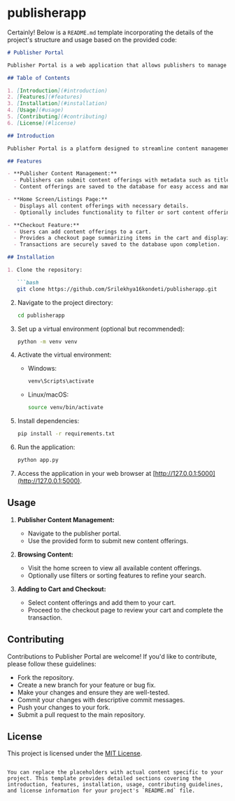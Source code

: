 # publisherapp
Certainly! Below is a `README.md` template incorporating the details of the project's structure and usage based on the provided code:

```markdown
# Publisher Portal

Publisher Portal is a web application that allows publishers to manage their content offerings, users to browse and purchase content, and facilitates transactions.

## Table of Contents

1. [Introduction](#introduction)
2. [Features](#features)
3. [Installation](#installation)
4. [Usage](#usage)
5. [Contributing](#contributing)
6. [License](#license)

## Introduction

Publisher Portal is a platform designed to streamline content management for publishers. It provides a user-friendly interface for publishers to upload their content offerings and for users to browse, add to cart, and purchase content. The application also handles transactions securely.

## Features

- **Publisher Content Management:**
  - Publishers can submit content offerings with metadata such as title, description, and price.
  - Content offerings are saved to the database for easy access and management.

- **Home Screen/Listings Page:**
  - Displays all content offerings with necessary details.
  - Optionally includes functionality to filter or sort content offerings.

- **Checkout Feature:**
  - Users can add content offerings to a cart.
  - Provides a checkout page summarizing items in the cart and displaying the total price.
  - Transactions are securely saved to the database upon completion.

## Installation

1. Clone the repository:

   ```bash
   git clone https://github.com/Srilekhya16kondeti/publisherapp.git
   ```

2. Navigate to the project directory:

   ```bash
   cd publisherapp
   ```

3. Set up a virtual environment (optional but recommended):

   ```bash
   python -m venv venv
   ```

4. Activate the virtual environment:

   - Windows:
     ```bash
     venv\Scripts\activate
     ```
   - Linux/macOS:
     ```bash
     source venv/bin/activate
     ```

5. Install dependencies:

   ```bash
   pip install -r requirements.txt
   ```

6. Run the application:

   ```bash
   python app.py
   ```

7. Access the application in your web browser at [http://127.0.0.1:5000](http://127.0.0.1:5000).

## Usage

1. **Publisher Content Management:**
   - Navigate to the publisher portal.
   - Use the provided form to submit new content offerings.

2. **Browsing Content:**
   - Visit the home screen to view all available content offerings.
   - Optionally use filters or sorting features to refine your search.

3. **Adding to Cart and Checkout:**
   - Select content offerings and add them to your cart.
   - Proceed to the checkout page to review your cart and complete the transaction.

## Contributing

Contributions to Publisher Portal are welcome! If you'd like to contribute, please follow these guidelines:

- Fork the repository.
- Create a new branch for your feature or bug fix.
- Make your changes and ensure they are well-tested.
- Commit your changes with descriptive commit messages.
- Push your changes to your fork.
- Submit a pull request to the main repository.

## License

This project is licensed under the [MIT License](LICENSE).
```

You can replace the placeholders with actual content specific to your project. This template provides detailed sections covering the introduction, features, installation, usage, contributing guidelines, and license information for your project's `README.md` file.
